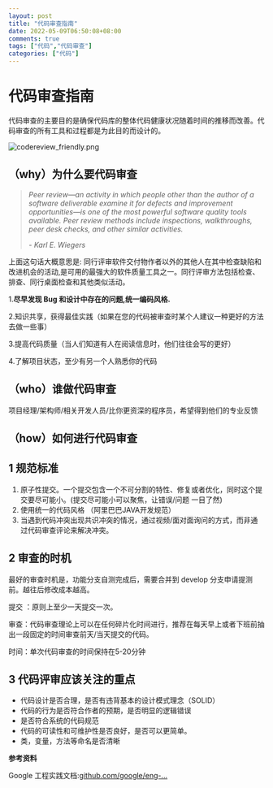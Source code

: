 ```yaml
---
layout: post
title: "代码审查指南"
date: 2022-05-09T06:50:08+08:00
comments: true
tags: ["代码","代码审查"]
categories: ["代码"]
---
```


# 代码审查指南

代码审查的主要目的是确保代码库的整体代码健康状况随着时间的推移而改善。代码审查的所有工具和过程都是为此目的而设计的。

![codereview_friendly.png](https://p3-juejin.byteimg.com/tos-cn-i-k3u1fbpfcp/a75be9014c2b4105952b8d44ad047db0~tplv-k3u1fbpfcp-zoom-in-crop-mark:4536:0:0:0.awebp)

## （why）为什么要代码审查

> *Peer review—an activity in which people other than the author of a software deliverable examine it for defects and improvement opportunities—is one of the most powerful software quality tools available. Peer review methods include inspections, walkthroughs, peer desk checks, and other similar activities.*
>
> *- Karl E. Wiegers*

上面这句话大概意思是: 同行评审软件交付物作者以外的其他人在其中检查缺陷和改进机会的活动,是可用的最强大的软件质量工具之一。同行评审方法包括检查、排查、同行桌面检查和其他类似活动。

1.**尽早发现 Bug 和设计中存在的问题,统一编码风格.**

2.知识共享，获得最佳实践（如果在您的代码被审查时某个人建议一种更好的方法去做一些事）

3.提高代码质量（当人们知道有人在阅读信息时，他们往往会写的更好）

4.了解项目状态，至少有另一个人熟悉你的代码

## （who）谁做代码审查

项目经理/架构师/相关开发人员/比你更资深的程序员，希望得到他们的专业反馈

## （how）如何进行代码审查

## 1 规范标准

1. 原子性提交。一个提交包含一个不可分割的特性、修复或者优化，同时这个提交要尽可能小。(提交尽可能小可以聚焦，让错误/问题 一目了然)
2. 使用统一的代码风格 （阿里巴巴JAVA开发规范）
3. 当遇到代码冲突出现共识冲突的情况，通过视频/面对面询问的方式，而非通过代码审查评论来解决冲突。

## 2 审查的时机

最好的审查时机是，功能分支自测完成后，需要合并到 develop 分支申请提测前。越往后修改成本越高。

提交 ：原则上至少一天提交一次。

审查：代码审查理论上可以在任何碎片化时间进行，推荐在每天早上或者下班前抽出一段固定的时间审查前天/当天提交的代码。

时间：单次代码审查的时间保持在5-20分钟

## 3 代码评审应该关注的重点

- 代码设计是否合理，是否有违背基本的设计模式理念（SOLID）
- 代码的行为是否符合作者的预期，是否明显的逻辑错误
- 是否符合系统的代码规范
- 代码的可读性和可维护性是否良好，是否可以更简单。
- 类，变量，方法等命名是否清晰

**参考资料**

 Google 工程实践文档:[github.com/google/eng-…](https://link.juejin.cn?target=https%3A%2F%2Fgithub.com%2Fgoogle%2Feng-practices)